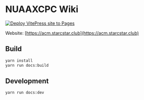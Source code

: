 # NUAAXCPC Wiki

[![Deploy VitePress site to Pages](https://github.com/starcstar/acm-page/actions/workflows/deploy.yml/badge.svg?branch=main)](https://github.com/starcstar/acm-page/actions/workflows/deploy.yml)

Website: [https://acm.starcstar.club](https://acm.starcstar.club)

## Build

```bash
yarn install
yarn run docs:build
```

## Development

```bash
yarn run docs:dev
```